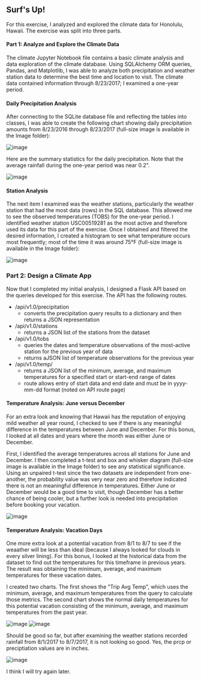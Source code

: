 ## Surf's Up!

For this exercise, I analyzed and explored the climate data for Honolulu, Hawaii. The exercise was split into three parts. 

#### Part 1: Analyze and Explore the Climate Data
The climate Jupyter Notebook file contains a basic climate analysis and data exploration of the climate database. Using SQLAlchemy ORM queries, Pandas, and Matplotlib, I was able to analyze both precipitation and weather station data to determine the best time and location to visit. The climate data contained information through 8/23/2017; I examined a one-year period. 


#### Daily Precipitation Analysis
After connecting to the SQLite database file and reflecting the tables into classes, I was able to create the following chart showing daily precipitation amounts from 8/23/2016 through 8/23/2017 (full-size image is available in the Image folder):

![image](https://user-images.githubusercontent.com/104914008/186263215-d90057a1-6479-4317-bd94-e41af7a5df3b.png)

Here are the summary statistics for the daily precipitation. Note that the average rainfall during the one-year period was near 0.2". 

![image](https://user-images.githubusercontent.com/104914008/186263672-f7993cc0-0df2-4b33-83a6-f29638f5aac1.png)

#### Station Analysis
The next item I examined was the weather stations, particularly the weather station that had the most data (rows) in the SQL database. This allowed me to see the observed temperatures (TOBS) for the one-year period. I identified weather station USC00519281 as the most active and therefore used its data for this part of the exercise. Once I obtained and filtered the desired information, I created a histogram to see what temperature occurs most frequently; most of the time it was around 75°F (full-size image is available in the Image folder):

![image](https://user-images.githubusercontent.com/104914008/186264701-181d6b7f-4b7e-4c12-9285-e5032c57d0ba.png)


### Part 2: Design a Climate App
Now that I completed my initial analysis, I designed a Flask API based on the queries developed for this exercise. The API has the following routes.
* /api/v1.0/precipitation
  * converts the precipitation query results to a dictionary and then returns a JSON representation
* /api/v1.0/stations
  * returns a JSON list of the stations from the dataset
* /api/v1.0/tobs
  * queries the dates and temperature observations of the most-active station for the previous year of data
  * returns aJSON list of temperature observations for the previous year
* /api/v1.0/temp/
  * returns a JSON list of the minimum, average, and maximum temperatures for a specified start or start-end range of dates
  * route allows entry of start data and end date and must be in yyyy-mm-dd format (noted on API route page)
 
#### Temperature Analysis: June versus December
For an extra look and knowing that Hawaii has the reputation of enjoying mild weather all year round, I checked to see if there is any meaningful difference in the temperatures between June and December. For this bonus, I looked at all dates and years where the month was either June or December. 

First, I identified the average temperatures across all stations for June and December. I then completed a t-test and box and whisker diagram (full-size image is available in the Image folder) to see any statistical significance. Using an unpaired t-test since the two datasets are independent from one-another, the probability value was very near zero and therefore indicated there is not an meaningful difference in temperatures. Either June or December would be a good time to visit, though December has a better chance of being cooler, but a further look is needed into precipitation before booking your vacation. 

![image](https://user-images.githubusercontent.com/104914008/186266455-d02f3fe1-76ee-4d0e-9de3-9525f7011a4a.png)

#### Temperature Analysis: Vacation Days
One more extra look at a potential vacation from 8/1 to 8/7 to see if the weaather will be less than ideal (because I always looked for clouds in every silver lining).  For this bonus, I looked at the historical data from the dataset to find out the temperatures for this timeframe in previous years. The result was obtaining the minimum, average, and maximum temperatures for these vacation dates. 

I created two charts. The first shows the "Trip Avg Temp", which uses the minimum, average, and maximum temperatures from the query to calculate those metrics. The second chart shows the normal daily temperatures for this potential vacation consisting of the minimum, average, and maximum temperatures from the past year. 

![image](https://user-images.githubusercontent.com/104914008/186298322-3847a20a-731c-4e56-b5d8-e6a2c3a35e28.png)
![image](https://user-images.githubusercontent.com/104914008/186299764-dfba1f86-4e95-42af-8ce9-6daa7575d50d.png)

Should be good so far, but after examining the weather stations recorded rainfall from 8/1/2017 to 8/7/2017, it is not looking so good. Yes, the prcp or preciptiation values are in inches.

![image](https://user-images.githubusercontent.com/104914008/186299775-e0fbca6c-18f4-487b-bf20-5a0cdbfcfb5b.png)

I think I will try again later. 

